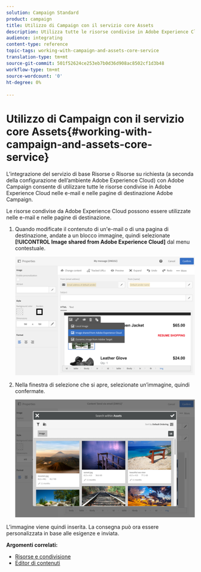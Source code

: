 ```yaml
---
solution: Campaign Standard
product: campaign
title: Utilizzo di Campaign con il servizio core Assets
description: Utilizza tutte le risorse condivise in Adobe Experience Cloud nei messaggi Adobe Campaign  e nelle pagine di destinazione grazie all’integrazione con il servizio di base Assets.
audience: integrating
content-type: reference
topic-tags: working-with-campaign-and-assets-core-service
translation-type: tm+mt
source-git-commit: 501f52624ce253eb7b0d36d908ac8502cf1d3b48
workflow-type: tm+mt
source-wordcount: '0'
ht-degree: 0%

---
```



# Utilizzo di Campaign con il servizio core Assets{#working-with-campaign-and-assets-core-service}

L’integrazione del servizio di base Risorse o Risorse su richiesta (a seconda della configurazione dell’ambiente Adobe Experience Cloud) con  Adobe Campaign consente di utilizzare tutte le risorse condivise in Adobe Experience Cloud nelle e-mail e nelle pagine di destinazione  Adobe Campaign.

Le risorse condivise da Adobe Experience Cloud possono essere utilizzate nelle e-mail e nelle pagine di destinazione.

1. Quando modificate il contenuto di un&#39;e-mail o di una pagina di destinazione, andate a un blocco immagine, quindi selezionate **[!UICONTROL Image shared from Adobe Experience Cloud]** dal menu contestuale.

   ![](assets/dam_insert_image_dce.png)

1. Nella finestra di selezione che si apre, selezionate un’immagine, quindi confermate.

   ![](assets/dam_shared_image_selection.png)

L’immagine viene quindi inserita. La consegna può ora essere personalizzata in base alle esigenze e inviata.

**Argomenti correlati:**

* [Risorse e condivisione](https://docs.adobe.com/content/help/en/core-services/interface/assets/experience-cloud-assets.html)
* [Editor di contenuti](../../designing/using/personalization.md#example-email-personalization)

